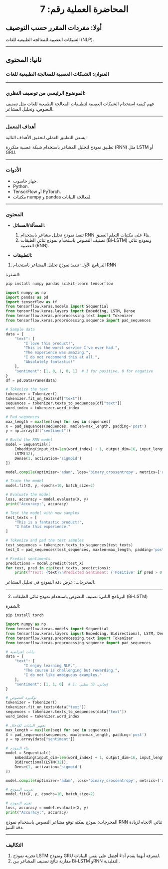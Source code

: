 <h1 style="text-align: center;">المحاضرة العملية رقم: 7</h1>

## أولا: مفردات المقرر حسب التوصيف

الشبكات العصبية للمعالجة الطبيعية للغات (NLP).

______________________________________________________________________

## ثانيا: المحتوى

### العنوان: الشبكات العصبية للمعالجة الطبيعية للغات

______________________________________________________________________

### الموضوع الرئيسي من توصيف النظري:

فهم كيفية استخدام الشبكات العصبية لتطبيقات المعالجة الطبيعية للغات مثل تصنيف النصوص، وتحليل المشاعر.

______________________________________________________________________

### أهداف المعمل

يسعى التطبيق العملي لتحقيق الأهداف التالية:

تطبيق نموذج لتحليل المشاعر باستخدام شبكة عصبية متكررة (RNN) مثل LSTM أو GRU.

______________________________________________________________________

### الأدوات

- جهاز حاسوب.
- Python.
- TensorFlow أو PyTorch.
- مكتبات numpy و pandas لمعالجة البيانات.

______________________________________________________________________

### المحتوى

- **المسألة/المسائل:**

  1. تنفيذ نموذج تحليل مشاعر باستخدام RNN بناءً على مكتبات التعلم العميق.
  1. تصنيف النصوص باستخدام نموذج ثنائي الطبقات (Bi-LSTM) ونموذج ثنائي العصبية (RNN).

- **التطبيقات:**

1. البرنامج الأول: تنفيذ نموذج تحليل المشاعر باستخدام RNN

الشفرة:

```bash
pip install numpy pandas scikit-learn tensorflow
```

```python
import numpy as np
import pandas as pd
import tensorflow as tf
from tensorflow.keras.models import Sequential
from tensorflow.keras.layers import Embedding, LSTM, Dense
from tensorflow.keras.preprocessing.text import Tokenizer
from tensorflow.keras.preprocessing.sequence import pad_sequences

# Sample data
data = {
    "text": [
        "I love this product!",
        "This is the worst service I've ever had.",
        "The experience was amazing.",
        "I do not recommend this at all.",
        "Absolutely fantastic!"
    ],
    "sentiment": [1, 0, 1, 0, 1]  # 1 for positive, 0 for negative
}
df = pd.DataFrame(data)

# Tokenize the text
tokenizer = Tokenizer()
tokenizer.fit_on_texts(df["text"])
sequences = tokenizer.texts_to_sequences(df["text"])
word_index = tokenizer.word_index

# Pad sequences
max_length = max(len(seq) for seq in sequences)
X = pad_sequences(sequences, maxlen=max_length, padding='post')
y = np.array(df["sentiment"])

# Build the RNN model
model = Sequential([
    Embedding(input_dim=len(word_index) + 1, output_dim=16, input_length=max_length),
    LSTM(32),
    Dense(1, activation='sigmoid')
])

model.compile(optimizer='adam', loss='binary_crossentropy', metrics=['accuracy'])

# Train the model
model.fit(X, y, epochs=10, batch_size=2)

# Evaluate the model
loss, accuracy = model.evaluate(X, y)
print("Accuracy:", accuracy)

# Test the model with new samples
test_texts = [
    "This is a fantastic product!",
    "I hate this experience."
]

# Tokenize and pad the test samples
test_sequences = tokenizer.texts_to_sequences(test_texts)
test_X = pad_sequences(test_sequences, maxlen=max_length, padding='post')

# Predict sentiments
predictions = model.predict(test_X)
for text, pred in zip(test_texts, predictions):
    print(f"Text: {text}\nPredicted Sentiment: {'Positive' if pred > 0.5 else 'Negative'}\n")
```

المخرجات: عرض دقة النموذج في تحليل المشاعر.

______________________________________________________________________

2. البرنامج الثاني: تصنيف النصوص باستخدام نموذج ثنائي الطبقات (Bi-LSTM)

الشفرة:

```bash
pip install torch
```

```python
import numpy as np
from tensorflow.keras.models import Sequential
from tensorflow.keras.layers import Embedding, Bidirectional, LSTM, Dense
from tensorflow.keras.preprocessing.text import Tokenizer
from tensorflow.keras.preprocessing.sequence import pad_sequences

# بيانات افتراضية
data = {
    "text": [
        "I enjoy learning NLP.",
        "The course is challenging but rewarding.",
        "I do not like ambiguous examples."
    ],
    "sentiment": [1, 1, 0]  # 1: إيجابي، 0: سلبي
}

# توكنيزة النصوص
tokenizer = Tokenizer()
tokenizer.fit_on_texts(data["text"])
sequences = tokenizer.texts_to_sequences(data["text"])
word_index = tokenizer.word_index

# تجهيز البيانات للإدخال
max_length = max(len(seq) for seq in sequences)
X = pad_sequences(sequences, maxlen=max_length, padding='post')
y = np.array(data["sentiment"])

# بناء النموذج
model = Sequential([
    Embedding(input_dim=len(word_index) + 1, output_dim=16, input_length=max_length),
    Bidirectional(LSTM(32)),
    Dense(1, activation='sigmoid')
])

model.compile(optimizer='adam', loss='binary_crossentropy', metrics=['accuracy'])

# تدريب النموذج
model.fit(X, y, epochs=10, batch_size=2)

# تقييم النموذج
loss, accuracy = model.evaluate(X, y)
print("Accuracy:", accuracy)
```

المخرجات: نموذج يمكنه توقع مشاعر النصوص باستخدام نموذج RNN ثنائي الاتجاه لزيادة دقة التنبؤ.

______________________________________________________________________

### التكاليف

1. تجربة نموذج LSTM ونموذج GRU لمعرفة أيهما يقدم أداءً أفضل على نفس البيانات.
1. مقارنة نتائج تصنيف المشاعر بين Bi-LSTM وRNN التقليدية.
